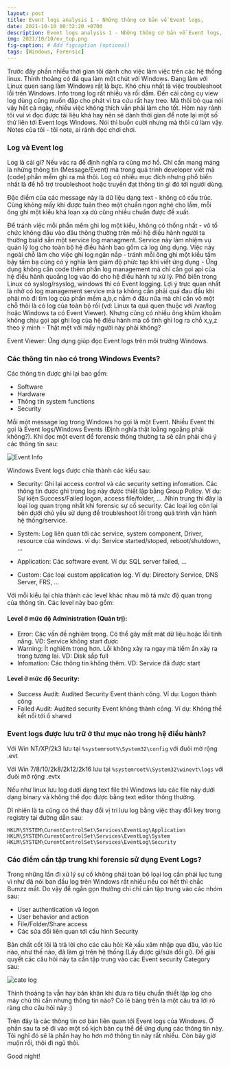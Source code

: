 ```yaml
---
layout: post
title: Event logs analysis 1 - Những thông cơ bản về Event logs,
date: 2021-10-10 00:32:20 +0700
description: Event logs analysis 1 - Những thông cơ bản về Event logs,
img: 2021/10/10/ev_top.png
fig-caption: # Add figcaption (optional)
tags: [Windows, Forensic]
---
```


Trước đây phần nhiều thời gian tôi dành cho việc làm việc trên các hệ thống linux. Thỉnh thoảng có đá qua làm một chút với Windows. Đang làm với Linux quen sang làm Windows rất là bực. Khó chịu nhất là việc troubleshoot lỗi trên Windows. Info trong log rất nhiều và rối dắm. Đến cái công cụ view log dùng cũng muốn đập cho phát vì tra cứu rất hay treo. Mà thôi bỏ qua nói vậy hết cả ngày, nhiều việc không thích vẫn phải làm cho tốt. Hôm nay rảnh tôi vui vì đọc được tài liệu khá hay nên sẽ dành thời gian để note lại một số thứ liên tới Event logs Windows. Nói thì buồn cười nhưng mà thôi cứ làm vậy. Notes của tôi - tôi note, ai rảnh đọc chơi chơi.

### Log và Event log

Log là cái gì? Nếu vác ra để định nghĩa ra cũng mơ hồ. Chỉ cần mang máng là những thông tin (Message/Event) mà trong quá trình developer viết mã (code) phần mềm ghi ra mà thôi. Log có nhiều mục đích nhưng phổ biến nhất là để hỗ trợ troubleshoot hoặc truyền đạt thông tin gì đó tới người dùng. 

Đặc điểm của các message này là dữ liệu dạng text - không có cấu trúc. Cũng không mấy khi được tuân theo một chuẩn ngon nghẻ cho lắm, mỗi ông ghi một kiểu khá loạn xạ dù cũng nhiều chuẩn được đề xuất. 

Để tránh việc mỗi phần mềm ghi log một kiểu, không có thống nhất - vô tổ chức không đâu vào đâu thông thường trên mỗi hệ điều hành người ta thường build sẵn một service log managment. Service này làm nhiệm vụ quản lý log cho toàn bộ hệ điều hành bao gồm cả log ứng dụng. Việc này ngoài chỗ làm cho việc ghi log ngăn nắp - tránh mỗi ông ghi một kiểu tầm bậy tầm bạ cũng có ý nghĩa làm giảm độ phức tạp khi viết ứng dụng - Ứng dụng không cần code thêm phần log management mà chỉ cần gọi api của hệ điều hành quoẳng log vào đó cho hệ điều hành tự xử lý. Phổ biến trong Linux có syslog/rsyslog, windows thì có Event logging. Lợi ý trực quan nhất là nhờ có log management service mà ta không cần phải quá đau đầu khi phải mò đi tìm log của phần mềm a,b,c nằm ở đâu nữa mà chỉ cần vô một chỗ thôi là có log của toàn bộ rồi (vd: Linux ta quá quen thuộc với /var/log hoặc Windows ta có Event Viewer). Nhưng cũng có nhiều ông khùm khoằm không chịu gọi api ghi log của hệ điều hành mà cố tình ghi log ra chỗ x,y,z theo ý mình - Thật mệt với mấy người này phải không?

Event Viewer: Ứng dụng giúp đọc Event logs trên môi trường Windows. 


### Các thông tin nào có trong Windows Events?

Các thông tin được ghi lại bao gồm:

* Software
* Hardware
* Thông tin system functions
* Security

Mỗi một message log trong Windows họ gọi là một Event. Nhiều Event thì gọi là Event logs/Windows Events (Định nghĩa thật loằng ngoằng phải không?). Khi đọc một event để forensic thông thường ta sẽ cần phải chú ý các thông tin sau:

![Event Info]( {{site.url}}/assets/img/2021/10/10/event_info.png)

Windows Event logs được chia thành các kiểu sau:

* Security: Ghi lại access control và các security setting infomation. Các thông tin được ghi trong log này được thiết lập bằng Group Policy. Ví dụ: Sự kiện Success/Failed logon, access file/folder, ... .Nhìn trung thì đây là loại log quan trọng nhất khi forensic sự cố security. Các loại log còn lại bên dưới chủ yếu sử dụng để troubleshoot lỗi trong quá trình vận hành hệ thống/service.

* System: Log liên quan tới các service, system component, Driver, resource của windows. ví dụ: Service started/stoped, reboot/shutdown, ... 

* Application: Các software event. Ví dụ: SQL server failed, ...

* Custom: Các loại custom application log. Ví dụ: Directory Service, DNS Server, FRS, ... 

Với mỗi kiểu lại chia thành các level khác nhau mô tả mức độ quan trọng của thông tin. Các level này bao gồm:

####  Level ở mức độ Administration (Quản trị):

* Error: Các vấn đề nghiêm trọng. Có thể gây mất mát dữ liệu hoặc lỗi tính năng. VD: Service không start được
* Warning: Ít nghiêm trọng hơn. Lỗi không xảy ra ngay mà tiềm ẩn xảy ra trong tương lai. VD: Disk sắp full
* Infomation: Các thông tin không thêm. VD: Service đã được start

####  Level ở mức độ Security:

* Success Audit: Audited Security Event thành công. Ví dụ: Logon thành công
* Failed Audit: Audited security Event không thành công. Ví dụ: Không thể kết nối tới ổ shared

### Event logs được lưu trữ ở thư mục nào trong hệ điều hành?

Với Win NT/XP/2k3 lưu tại `%systemroot%\System32\config` với đuôi mở rộng .evt

Với Win 7/8/10/2k8/2k12/2k16 lưu tại `%systemroot%\System32\winevt\logs` với đuôi mở rộng .evtx

Nếu như linux lưu log dưới dạng text file thì Windows lưu các file này dưới dạng binary và không thể đọc được bằng text editor thông thường. 

Dĩ nhiên là ta cũng có thể thay đổi vị trí lưu log bằng việc thay đổi key trong registry tại đường dẫn sau:

`HKLM\SYSTEM\CurentControlSet\Services\EventLog\Application`
`HKLM\SYSTEM\CurentControlSet\Services\EventLog\System`
`HKLM\SYSTEM\CurentControlSet\Services\EventLog\Security`


### Các điểm cần tập trung khi forensic sử dụng Event Logs?

Trong những lần đi xử lý sự cố không phải toàn bộ loại log cần phải lục tung vì như đã nói ban đầu log trên Windows rất nhiều nếu coi hết thì chắc Bumzz mất. Do vậy để ngắn gọn thường chỉ chỉ cần tập trung vào các nhóm sau:

* User authentication và logon 
* User behavior and action
* File/Folder/Share access 
* Các sửa đổi liên quan tới cấu hình Security 

Bản chất cốt lõi là trả lời cho các câu hỏi: Kẻ xấu xâm nhập qua đâu, vào lúc nào, như thế nào, đã làm gì trên hệ thống (Lấy được gì/sửa đổi gì). Để giải quyết các câu hỏi này ta cần tập trung vào các Event security Category sau:

![cate log]( {{site.url}}/assets/img/2021/10/10/log_cate.png)

Thỉnh thoảng ta vẫn hay băn khăn khi đưa ra tiêu chuẩn thiết lập log cho máy chủ thì cần nhưng thông tin nào? Có lẽ bảng trên là một câu trả lời rõ ràng cho câu hỏi này :)


Trên đây là các thông tin cơ bản liên quan tới Event logs của Windows. Ở phần sau ta sẽ đi vào một số kịch bản cụ thể để ứng dụng các thông tin này. Tôi nghĩ đó sẽ là phần hay ho hơn mớ thông tin này rất nhiều. Còn bây giờ muộn rồi, thôi đi ngủ thôi.

Good night!






